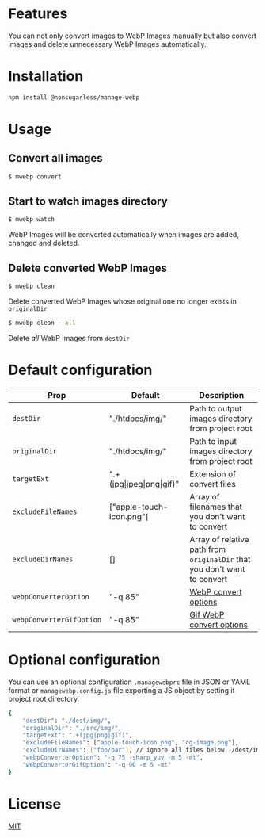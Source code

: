 # Features
You can not only convert images to WebP Images manually but also convert images and delete unnecessary WebP Images automatically.

# Installation
```bash
npm install @nonsugarless/manage-webp
```
# Usage
## Convert all images
```bash
$ mwebp convert
```

## Start to watch images directory
 ```bash
$ mwebp watch
```
WebP Images will be converted automatically when images are added, changed and deleted.

## Delete converted WebP Images
```bash
$ mwebp clean
```
Delete converted WebP Images whose original one no longer exists in `originalDir`

```bash
$ mwebp clean --all
```
Delete *all* WebP Images from `destDir`

# Default configuration

|Prop                     |Default                  |Description                                                                                                             |
|-------------------------|-------------------------|------------------------------------------------------------------------------------------------------------------------|
|`destDir`                |"./htdocs/img/"          |Path to output images directory from project root                                                                       |
|`originalDir`            |"./htdocs/img/"          |Path to input images directory from project root                                                                        |
|`targetExt`              |".+(jpg\|jpeg\|png\|gif)"|Extension of convert files                                                                                               |
|`excludeFileNames`       |["apple-touch-icon.png"] |Array of filenames that you don't want to convert                                                                        |
|`excludeDirNames`        |[]                       |Array of relative path from `originalDir` that you don't want to convert                                                |
|`webpConverterOption`    |"-q 85"                  |[WebP convert options](https://developers.google.com/speed/webp/docs/cwebp#options)                                     |
|`webpConverterGifOption` |"-q 85"                  |[Gif WebP convert options](https://developers.google.com/speed/webp/docs/cwebp#options)                                 |

# Optional configuration
You can use an optional configuration `.managewebprc` file in JSON or YAML format or `managewebp.config.js` file exporting a JS object by setting it project root directory.
```bash
{
	"destDir": "./dest/img/",
	"originalDir": "./src/img/",
	"targetExt": ".+(jpg|png|gif)",
	"excludeFileNames": ["apple-touch-icon.png", "og-image.png"],
	"excludeDirNames": ["foo/bar"], // ignore all files below ./dest/img/foo/bar/
	"webpConverterOption": "-q 75 -sharp_yuv -m 5 -mt",
	"webpConverterGifOption": "-q 90 -m 5 -mt"
}
```

# License
[MIT](https://en.wikipedia.org/wiki/MIT_License)
